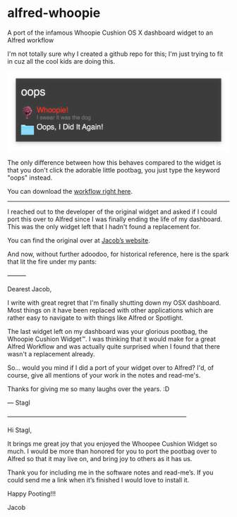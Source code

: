 # alfred-whoopie
A port of the infamous Whoopie Cushion OS X dashboard widget to an Alfred workflow

I'm not totally sure why I created a github repo for this; I'm just trying to fit in cuz all the cool kids are doing this.

![tha sauce](demo.png)

The only difference between how this behaves compared to the widget is that you don't click the adorable little pootbag, you just type the keyword "oops" instead. 

You can download the [workflow right here](Whoopie.alfredworkflow?raw=true).

---

I reached out to the developer of the original widget and asked if I could port this over to Alfred since I was finally ending the life of my dashboard. This was the only widget left that I hadn't found a replacement for.

You can find the original over at [Jacob’s website](http://www.jacobrath.com/download.html).

And now, without further adoodoo, for historical reference, here is the spark that lit the fire under my pants:

———

Dearest Jacob,

I write with great regret that I'm finally shutting down my OSX dashboard. Most things on it have been replaced with other applications which are rather easy to navigate to with things like Alfred or Spotlight.

The last widget left on my dashboard was your glorious pootbag, the Whoopie Cushion Widget™. I was thinking that it would make for a great Alfred Workflow and was actually quite surprised when I found that there wasn't a replacement already. 

So... 
would you mind if I did a port of your widget over to Alfred? I'd, of course, give all mentions of your work in the notes and read-me's. 

Thanks for giving me so many laughs over the years. :D

— Stagl

—————————————————————————————

Hi Stagl,

It brings me great joy that you enjoyed the Whoopee Cushion Widget so much. I would be more than honored for you to port the pootbag over to Alfred so that it may live on, and bring joy to others as it has us.

Thank you for including me in the software notes and read-me’s. If you could send me a link when it’s finished I would love to install it.

Happy Pooting!!!

Jacob
